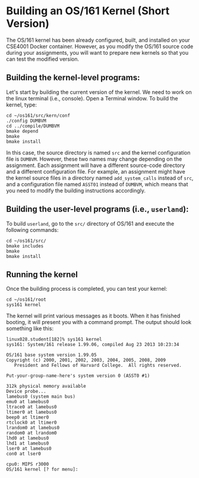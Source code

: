 # Building an OS/161 Kernel (Short Version)

The OS/161 kernel has been already configured, built, and installed on your CSE4001 Docker container. However, as you modify the OS/161 source code during your assignments, you will want to prepare 
new kernels so that you can test the modified version.

## Building the kernel-level programs: 

Let's start by building the current version of the kernel. We need to work on the linux terminal (i.e., console). Open a Terminal window. To build the kernel, type: 

```shell
cd ~/os161/src/kern/conf
./config DUMBVM
cd ../compile/DUMBVM
bmake depend
bmake
bmake install
```

In this case, the source directory is named `src` and the kernel configuration file is `DUMBVM`. However, these two names may change depending on the assignment. Each assignment will have a different source-code directory and a different configuration file. For example, an assignment might have the kernel source files in a directory named `add_system_calls` instead of `src`, and a configuration file named `ASST01` instead of `DUMBVM`, which means that you need to modify the building instructions accordingly. 

## Building the user-level programs (i.e., `userland`): 

To build `userland`, go to the `src/` directory of OS/161 and execute the following commands:

```shell
cd ~/os161/src/
bmake includes
bmake
bmake install
```


## Running the kernel

Once the building process is completed, you can test your kernel:

```shell
cd ~/os161/root
sys161 kernel
```

The kernel will print various messages as it boots. When it has finished booting, it will present you with a command prompt. The output should look something like this:

```
linux028.student[182]% sys161 kernel
sys161: System/161 release 1.99.06, compiled Aug 23 2013 10:23:34

OS/161 base system version 1.99.05
Copyright (c) 2000, 2001, 2002, 2003, 2004, 2005, 2008, 2009
   President and Fellows of Harvard College.  All rights reserved.

Put-your-group-name-here's system version 0 (ASST0 #1)

312k physical memory available
Device probe...
lamebus0 (system main bus)
emu0 at lamebus0
ltrace0 at lamebus0
ltimer0 at lamebus0
beep0 at ltimer0
rtclock0 at ltimer0
lrandom0 at lamebus0
random0 at lrandom0
lhd0 at lamebus0
lhd1 at lamebus0
lser0 at lamebus0
con0 at lser0

cpu0: MIPS r3000
OS/161 kernel [? for menu]:
```
